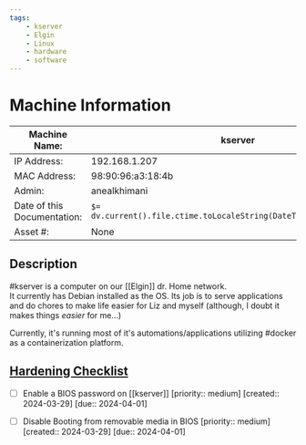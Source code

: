 ```yaml
---
tags:
    - kserver
    - Elgin
    - Linux
    - hardware
    - software
---
```

# Machine Information

| Machine Name:               | kserver                                                              |
| --------------------------- | -------------------------------------------------------------------- |
| IP Address:                 | 192.168.1.207                                                        |
| MAC Address:                | 98:90:96:a3:18:4b                                                    |
| Admin:                      | anealkhimani                                                         |
| Date of this Documentation: | `$= dv.current().file.ctime.toLocaleString(DateTime.DATETIME_SHORT)` |
| Asset #:                    | None                                                                 |

## Description
#kserver is a computer on our [[Elgin]] dr. Home network.  
It currently has Debian installed as the OS.
Its job is to serve applications and do chores to make life easier for Liz and myself (although, I doubt it makes things _easier_ for me...)

Currently, it's running most of it's automations/applications utilizing #docker as a containerization platform.  

## [Hardening Checklist](https://www.pluralsight.com/blog/it-ops/linux-hardening-secure-server-checklist)
- [ ] Enable a BIOS password on [[kserver]] [priority:: medium]  [created:: 2024-03-29]  [due:: 2024-04-01]
- [ ] Disable Booting from removable media in BIOS  [priority:: medium]  [created:: 2024-03-29]  [due:: 2024-04-01]


